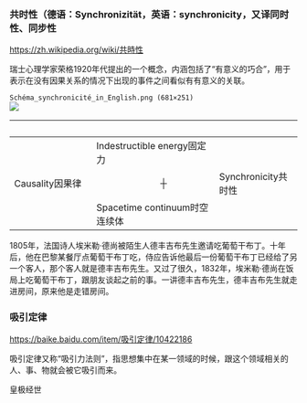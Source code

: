 ### 共时性（德语：Synchronizität，英语：synchronicity，又译同时性、同步性
https://zh.wikipedia.org/wiki/共時性

瑞士心理学家荣格1920年代提出的一个概念，内涵包括了“有意义的巧合”，用于表示在没有因果关系的情况下出现的事件之间看似有有意义的关联。

`Schéma_synchronicité_in_English.png (681×251)`<br>
![](https://upload.wikimedia.org/wikipedia/commons/e/e2/Sch%C3%A9ma_synchronicit%C3%A9_in_English.png)

　||　
---|---|---
　　　　　　　　|Indestructible energy固定力　|
Causality因果律|　　　　　　　┼　　　　　　　　|Synchronicity共时性
　　　　　　　　|Spacetime continuum时空连续体|

1805年，法国诗人埃米勒·德尚被陌生人德丰吉布先生邀请吃葡萄干布丁。十年后，他在巴黎某餐厅点葡萄干布丁吃，侍应告诉他最后一份葡萄干布丁已经给了另一个客人，那个客人就是德丰吉布先生。又过了很久，1832年，埃米勒·德尚在饭局上吃葡萄干布丁，跟朋友谈起之前的事。一讲德丰吉布先生，德丰吉布先生就走进房间，原来他是走错房间。

### 吸引定律
https://baike.baidu.com/item/吸引定律/10422186

吸引定律又称“吸引力法则”，指思想集中在某一领域的时候，跟这个领域相关的人、事、物就会被它吸引而来。

皇极经世
